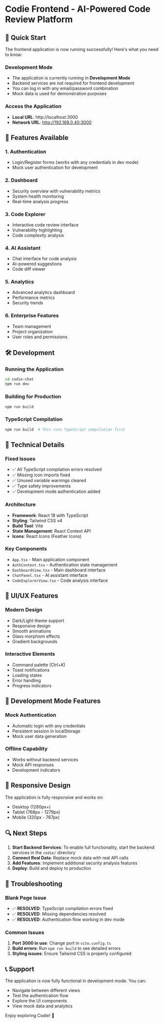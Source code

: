 # Codie Frontend - AI-Powered Code Review Platform

## 🚀 Quick Start

The frontend application is now running successfully! Here's what you need to know:

### Development Mode
- The application is currently running in **Development Mode**
- Backend services are not required for frontend development
- You can log in with any email/password combination
- Mock data is used for demonstration purposes

### Access the Application
- **Local URL**: http://localhost:3000
- **Network URL**: http://192.168.0.40:3000

## 🎯 Features Available

### 1. Authentication
- Login/Register forms (works with any credentials in dev mode)
- Mock user authentication for development

### 2. Dashboard
- Security overview with vulnerability metrics
- System health monitoring
- Real-time analysis progress

### 3. Code Explorer
- Interactive code review interface
- Vulnerability highlighting
- Code complexity analysis

### 4. AI Assistant
- Chat interface for code analysis
- AI-powered suggestions
- Code diff viewer

### 5. Analytics
- Advanced analytics dashboard
- Performance metrics
- Security trends

### 6. Enterprise Features
- Team management
- Project organization
- User roles and permissions

## 🛠️ Development

### Running the Application
```bash
cd codie-chat
npm run dev
```

### Building for Production
```bash
npm run build
```

### TypeScript Compilation
```bash
npm run build  # This runs TypeScript compilation first
```

## 🔧 Technical Details

### Fixed Issues
- ✅ All TypeScript compilation errors resolved
- ✅ Missing icon imports fixed
- ✅ Unused variable warnings cleared
- ✅ Type safety improvements
- ✅ Development mode authentication added

### Architecture
- **Framework**: React 18 with TypeScript
- **Styling**: Tailwind CSS v4
- **Build Tool**: Vite
- **State Management**: React Context API
- **Icons**: React Icons (Feather Icons)

### Key Components
- `App.tsx` - Main application component
- `AuthContext.tsx` - Authentication state management
- `DashboardView.tsx` - Main dashboard interface
- `ChatPanel.tsx` - AI assistant interface
- `CodeExplorerView.tsx` - Code analysis interface

## 🎨 UI/UX Features

### Modern Design
- Dark/Light theme support
- Responsive design
- Smooth animations
- Glass morphism effects
- Gradient backgrounds

### Interactive Elements
- Command palette (Ctrl+K)
- Toast notifications
- Loading states
- Error handling
- Progress indicators

## 🚧 Development Mode Features

### Mock Authentication
- Automatic login with any credentials
- Persistent session in localStorage
- Mock user data generation

### Offline Capability
- Works without backend services
- Mock API responses
- Development indicators

## 📱 Responsive Design

The application is fully responsive and works on:
- Desktop (1280px+)
- Tablet (768px - 1279px)
- Mobile (320px - 767px)

## 🔍 Next Steps

1. **Start Backend Services**: To enable full functionality, start the backend services in the `codie/` directory
2. **Connect Real Data**: Replace mock data with real API calls
3. **Add Features**: Implement additional security analysis features
4. **Deploy**: Build and deploy to production

## 🐛 Troubleshooting

### Blank Page Issue
- ✅ **RESOLVED**: TypeScript compilation errors fixed
- ✅ **RESOLVED**: Missing dependencies resolved
- ✅ **RESOLVED**: Authentication flow working in dev mode

### Common Issues
1. **Port 3000 in use**: Change port in `vite.config.ts`
2. **Build errors**: Run `npm run build` to see detailed errors
3. **Styling issues**: Ensure Tailwind CSS is properly configured

## 📞 Support

The application is now fully functional in development mode. You can:
- Navigate between different views
- Test the authentication flow
- Explore the UI components
- View mock data and analytics

Enjoy exploring Codie! 🎉

